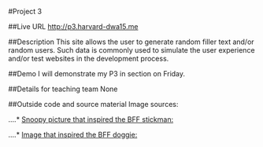 #Project 3

##Live URL
<http://p3.harvard-dwa15.me>

##Description
This site allows the user to generate random filler text and/or random users. Such data is commonly used to simulate the user experience and/or test websites in the development process.

##Demo
I will demonstrate my P3 in section on Friday.

##Details for teaching team
None

##Outside code and source material
Image sources:

....* [Snoopy picture that inspired the BFF stickman:](http://shopfurrytales.blogspot.com/2011_03_01_archive.html)

....* [Image that inspired the BFF doggie:](http://www.shutterstock.com/pic-94264543/stock-photo-sitting-dog-cartoon-raster-version.html)